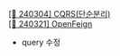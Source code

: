 [[📝 240304] CQRS(단순분리)](https://www.notion.so/heewon00/240229-SpringBoot2-a2dc306a05d54617934951590d7ed8e9?pvs=4#d7ef94708c3e4599a0008169ebec2000)  
[[📝 240321] OpenFeign](https://www.notion.so/heewon00/240318-OpenSearch-ElasticStack-OpenFeign-Istio-44704d0495fe43728bffe1c82b1a3e40?pvs=4#e208d6a64063496980ad512d6a88a806)  
  - query 수정
